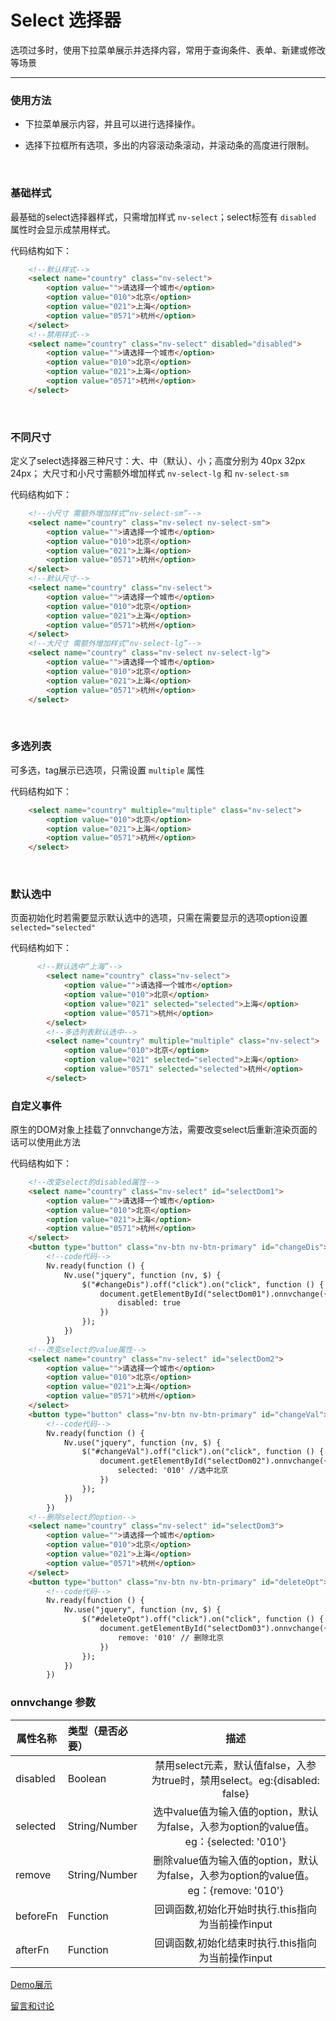 # Select 选择器

选项过多时，使用下拉菜单展示并选择内容，常用于查询条件、表单、新建或修改等场景

---

### 使用方法

+ 下拉菜单展示内容，并且可以进行选择操作。

+ 选择下拉框所有选项，多出的内容滚动条滚动，并滚动条的高度进行限制。

<br/>

### 基础样式

最基础的select选择器样式，只需增加样式 `nv-select`；select标签有 `disabled` 属性时会显示成禁用样式。

代码结构如下：

```html
    <!--默认样式-->
    <select name="country" class="nv-select">
        <option value="">请选择一个城市</option>
        <option value="010">北京</option>
        <option value="021">上海</option>
        <option value="0571">杭州</option>
    </select>
    <!--禁用样式-->
    <select name="country" class="nv-select" disabled="disabled">
        <option value="">请选择一个城市</option>
        <option value="010">北京</option>
        <option value="021">上海</option>
        <option value="0571">杭州</option>
    </select>
```

<br/>

### 不同尺寸

定义了select选择器三种尺寸：大、中（默认）、小；高度分别为 40px 32px 24px； 大尺寸和小尺寸需额外增加样式 `nv-select-lg` 和 `nv-select-sm`

代码结构如下：

```html
    <!--小尺寸 需额外增加样式“nv-select-sm”-->
    <select name="country" class="nv-select nv-select-sm">
        <option value="">请选择一个城市</option>
        <option value="010">北京</option>
        <option value="021">上海</option>
        <option value="0571">杭州</option>
    </select>
    <!--默认尺寸-->
    <select name="country" class="nv-select">
        <option value="">请选择一个城市</option>
        <option value="010">北京</option>
        <option value="021">上海</option>
        <option value="0571">杭州</option>
    </select>
    <!--大尺寸 需额外增加样式“nv-select-lg”-->
    <select name="country" class="nv-select nv-select-lg">
        <option value="">请选择一个城市</option>
        <option value="010">北京</option>
        <option value="021">上海</option>
        <option value="0571">杭州</option>
    </select>
```
<br/>

### 多选列表

可多选，tag展示已选项，只需设置 `multiple` 属性

代码结构如下：

```html
    <select name="country" multiple="multiple" class="nv-select">
        <option value="010">北京</option>
        <option value="021">上海</option>
        <option value="0571">杭州</option>
    </select>
```
<br/>

### 默认选中

页面初始化时若需要显示默认选中的选项，只需在需要显示的选项option设置`selected="selected"`

代码结构如下：

```html
      <!--默认选中“上海”-->
        <select name="country" class="nv-select">
            <option value="">请选择一个城市</option>
            <option value="010">北京</option>
            <option value="021" selected="selected">上海</option>
            <option value="0571">杭州</option>
        </select>
        <!--多选列表默认选中-->
        <select name="country" multiple="multiple" class="nv-select">
            <option value="010">北京</option>
            <option value="021" selected="selected">上海</option>
            <option value="0571" selected="selected">杭州</option>
        </select>
```

### 自定义事件

原生的DOM对象上挂载了onnvchange方法，需要改变select后重新渲染页面的话可以使用此方法

代码结构如下：

```html
    <!--改变select的disabled属性-->
    <select name="country" class="nv-select" id="selectDom1">
        <option value="">请选择一个城市</option>
        <option value="010">北京</option>
        <option value="021">上海</option>
        <option value="0571">杭州</option>
    </select>
    <button type="button" class="nv-btn nv-btn-primary" id="changeDis">改变select的disabled属性</button>
        <!--code代码-->
        Nv.ready(function () {
            Nv.use("jquery", function (nv, $) {
                $("#changeDis").off("click").on("click", function () {
                    document.getElementById("selectDom01").onnvchange({
                        disabled: true
                    })
                });
            })
        })
    <!--改变select的value属性-->
    <select name="country" class="nv-select" id="selectDom2">
        <option value="">请选择一个城市</option>
        <option value="010">北京</option>
        <option value="021">上海</option>
        <option value="0571">杭州</option>
    </select>
    <button type="button" class="nv-btn nv-btn-primary" id="changeVal">选中value值为输入值的option</button>
        <!--code代码-->
        Nv.ready(function () {
            Nv.use("jquery", function (nv, $) {
                $("#changeVal").off("click").on("click", function () {
                    document.getElementById("selectDom02").onnvchange({
                        selected: '010' //选中北京
                    })
                });
            })
        })
    <!--删除select的option-->
    <select name="country" class="nv-select" id="selectDom3">
        <option value="">请选择一个城市</option>
        <option value="010">北京</option>
        <option value="021">上海</option>
        <option value="0571">杭州</option>
    </select>
    <button type="button" class="nv-btn nv-btn-primary" id="deleteOpt">删除value值为输入值的option</button>
        <!--code代码-->
        Nv.ready(function () {
            Nv.use("jquery", function (nv, $) {
                $("#deleteOpt").off("click").on("click", function () {
                    document.getElementById("selectDom03").onnvchange({
                        remove: '010' // 删除北京
                    })
                });
            })
        })
```


### onnvchange 参数

| 属性名称  | 类型（是否必要）   |  描述  |
| --------    | :----- | :----:  |
| disabled  | Boolean   | 禁用select元素，默认值false，入参为true时，禁用select。eg:{disabled: false} |
| selected  | String/Number   | 选中value值为输入值的option，默认为false，入参为option的value值。eg：{selected: '010'} |
| remove  | String/Number   | 删除value值为输入值的option，默认为false，入参为option的value值。eg：{remove: '010'} |
| beforeFn  | Function   | 回调函数,初始化开始时执行.this指向为当前操作input |
| afterFn  | Function   | 回调函数,初始化结束时执行.this指向为当前操作input  |





[Demo展示](http://www.nv-js.com/api?type=select)

[留言和讨论](https://github.com/Nv-js/nv-source/issues/13)

    